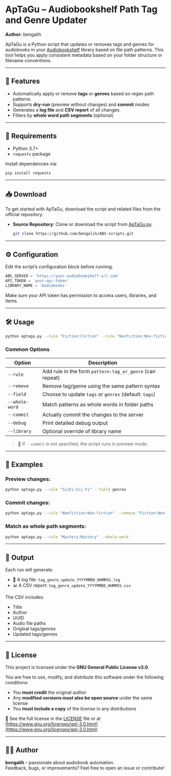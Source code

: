 # ApTaGu – Audiobookshelf Path Tag and Genre Updater

**Author:** bengalih  

ApTaGu is a Python script that updates or removes tags and genres for audiobooks in your [Audiobookshelf](https://www.audiobookshelf.org/) library based on file path patterns. This tool helps you apply consistent metadata based on your folder structure or filename conventions.

---

## 📌 Features

- Automatically apply or remove **tags** or **genres** based on regex path patterns
- Supports **dry-run** (preview without changes) and **commit** modes
- Generates a **log file** and **CSV report** of all changes
- Filters by **whole word path segments** (optional)

---

## 🚀 Requirements

- Python 3.7+
- `requests` package

Install dependencies via:

```bash
pip install requests
```
---
## 📥 Download

To get started with ApTaGu, download the script and related files from the official repository:

- **Source Repository**: Clone or download the script from [ApTaGu.py](ApTaGu.py).
  ```bash
  git clone https://github.com/bengalih/ABS-scripts.git

---

## ⚙️ Configuration

Edit the script’s configuration block before running:

```python
ABS_SERVER = 'https://your-audiobookshelf-url.com'
API_TOKEN = 'your-api-token'
LIBRARY_NAME = 'Audiobooks'
```

Make sure your API token has permission to access users, libraries, and items.

---

## 🛠️ Usage

```bash
python aptagu.py --rule "Fiction:Fiction" --rule "Nonfiction:Non-fiction" --field tags --commit
```

### Common Options

| Option               | Description                                                                 |
|----------------------|-----------------------------------------------------------------------------|
| `--rule`             | Add rule in the form `pattern:tag_or_genre` (can repeat)                    |
| `--remove`           | Remove tag/genre using the same pattern syntax                              |
| `--field`            | Choose to update `tags` or `genres` (default: `tags`)                       |
| `--whole-word`       | Match patterns as whole words in folder paths                               |
| `--commit`           | Actually commit the changes to the server                                   |
| `--debug`            | Print detailed debug output                                                 |
| `--library`          | Optional override of library name                                           |

> 🔁 If `--commit` is not specified, the script runs in preview mode.

---

## 🧪 Examples

### Preview changes:
```bash
python aptagu.py --rule "SciFi:Sci-Fi" --field genres
```

### Commit changes:
```bash
python aptagu.py --rule "Nonfiction:Non-fiction" --remove "Fiction:Non-fiction" --field tags --commit
```

### Match as whole path segments:
```bash
python aptagu.py --rule "Mystery:Mystery" --whole-word
```

---

## 📂 Output

Each run will generate:
- 📄 A log file: `tag_genre_update_YYYYMMDD_HHMMSS.log`
- 📊 A CSV report: `tag_genre_update_YYYYMMDD_HHMMSS.csv`

The CSV includes:
- Title
- Author
- UUID
- Audio file paths
- Original tags/genres
- Updated tags/genres

---

## 🧾 License

This project is licensed under the **GNU General Public License v3.0**.

You are free to use, modify, and distribute this software under the following conditions:

- You **must credit** the original author
- Any **modified versions must also be open source** under the same license
- You **must include a copy** of the license in any distributions

📄 See the full license in the [LICENSE](./LICENSE) file or at  
[https://www.gnu.org/licenses/gpl-3.0.html](https://www.gnu.org/licenses/gpl-3.0.html)

---

## 🙋‍♂️ Author

**bengalih** – passionate about audiobook automation.  
Feedback, bugs, or improvements? Feel free to open an issue or contribute!

